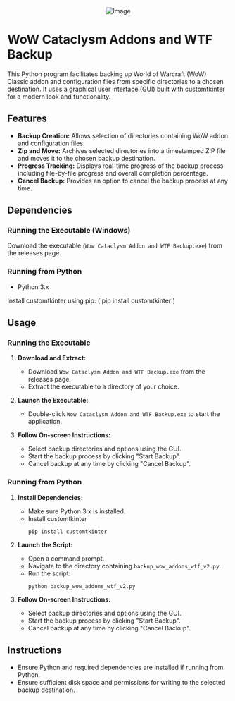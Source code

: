 <div align="center">
  <img src="(https://github.com/user-attachments/assets/63da0dff-9250-4d20-ac6c-63a1a5bfa4d3" alt="Image" />
</div>

# WoW Cataclysm Addons and WTF Backup

This Python program facilitates backing up World of Warcraft (WoW) Classic addon and configuration files from specific directories to a chosen destination. It uses a graphical user interface (GUI) built with customtkinter for a modern look and functionality.

## Features

- **Backup Creation:** Allows selection of directories containing WoW addon and configuration files.
- **Zip and Move:** Archives selected directories into a timestamped ZIP file and moves it to the chosen backup destination.
- **Progress Tracking:** Displays real-time progress of the backup process including file-by-file progress and overall completion percentage.
- **Cancel Backup:** Provides an option to cancel the backup process at any time.

## Dependencies

### Running the Executable (Windows)

Download the executable (`Wow Cataclysm Addon and WTF Backup.exe`) from the releases page.

### Running from Python

- Python 3.x

Install customtkinter using pip: ('pip install customtkinter')

## Usage

### Running the Executable

1. **Download and Extract:**
   - Download `Wow Cataclysm Addon and WTF Backup.exe` from the releases page.
   - Extract the executable to a directory of your choice.

2. **Launch the Executable:**
   - Double-click `Wow Cataclysm Addon and WTF Backup.exe` to start the application.

3. **Follow On-screen Instructions:**
   - Select backup directories and options using the GUI.
   - Start the backup process by clicking "Start Backup".
   - Cancel backup at any time by clicking "Cancel Backup".

### Running from Python

1. **Install Dependencies:**
   - Make sure Python 3.x is installed.
   - Install customtkinter
     ```
     pip install customtkinter
     ```

2. **Launch the Script:**
   - Open a command prompt.
   - Navigate to the directory containing `backup_wow_addons_wtf_v2.py`.
   - Run the script:
     ```
     python backup_wow_addons_wtf_v2.py
     ```

3. **Follow On-screen Instructions:**
   - Select backup directories and options using the GUI.
   - Start the backup process by clicking "Start Backup".
   - Cancel backup at any time by clicking "Cancel Backup".

## Instructions

- Ensure Python and required dependencies are installed if running from Python.
- Ensure sufficient disk space and permissions for writing to the selected backup destination.
